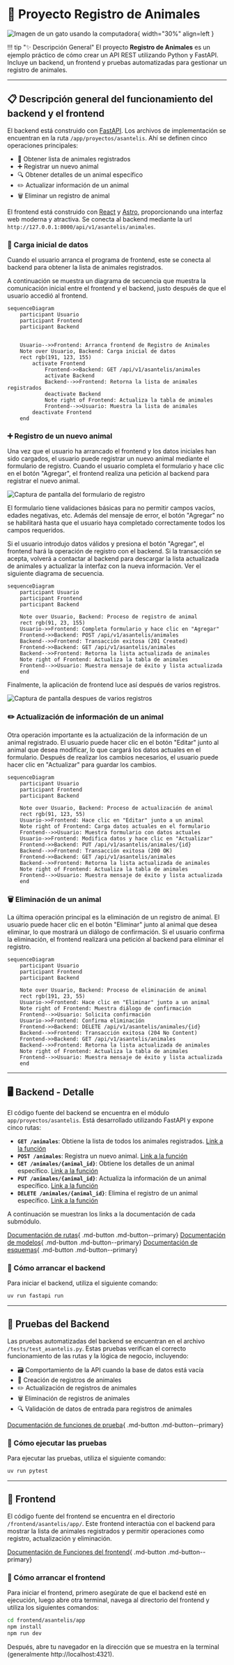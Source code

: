 # 🐾 Proyecto Registro de Animales

![Imagen de un gato usando la computadora](https://www.teknofilo.com/wp-content/uploads/2023/05/catgpt-teknofilo-1280x717.jpg){ width="30%" align=left }

!!! tip "✨ Descripción General"
    El proyecto **Registro de Animales** es un ejemplo práctico de cómo crear un API REST utilizando Python y FastAPI. Incluye un backend, un frontend y pruebas automatizadas para gestionar un registro de animales.

---

## 📋 Descripción general del funcionamiento del backend y el frontend

El backend está construido con [FastAPI](https://fastapi.tiangolo.com/). Los archivos de implementación se encuentran en la ruta `/app/proyectos/asantelis`. Ahí se definen cinco operaciones principales:

- 📜 Obtener lista de animales registrados
- ➕ Registrar un nuevo animal
- 🔍 Obtener detalles de un animal específico
- ✏️ Actualizar información de un animal
- 🗑️ Eliminar un registro de animal

El frontend está construido con [React](https://reactjs.org/) y [Astro](https://astro.build/), proporcionando una interfaz web moderna y atractiva. Se conecta al backend mediante la url `http://127.0.0.1:8000/api/v1/asantelis/animales`.

### 🔄 Carga inicial de datos

Cuando el usuario arranca el programa de frontend, este se conecta al backend para obtener la lista de animales registrados.

A continuación se muestra un diagrama de secuencia que muestra la comunicación inicial entre el frontend y el backend, justo después de que el usuario accedió al frontend.

```mermaid
sequenceDiagram
    participant Usuario
    participant Frontend
    participant Backend


    Usuario-->>Frontend: Arranca frontend de Registro de Animales
    Note over Usuario, Backend: Carga inicial de datos
    rect rgb(191, 123, 155)
        activate Frontend
            Frontend->>Backend: GET /api/v1/asantelis/animales
            activate Backend
            Backend-->>Frontend: Retorna la lista de animales registrados
            deactivate Backend
            Note right of Frontend: Actualiza la tabla de animales
            Frontend-->>Usuario: Muestra la lista de animales
        deactivate Frontend
    end
```

### ➕ Registro de un nuevo animal

Una vez que el usuario ha arrancado el frontend y los datos iniciales han sido cargados, el usuario puede registrar un nuevo animal mediante el formulario de registro. Cuando el usuario completa el formulario y hace clic en el botón "Agregar", el frontend realiza una petición al backend para registrar el nuevo animal.

![Captura de pantalla del formulario de registro](image-3.png)

El formulario tiene validaciones básicas para no permitir campos vacíos, edades negativas, etc. Además del mensaje de error, el botón "Agregar" no se habilitará hasta que el usuario haya completado correctamente todos los campos requeridos.

Si el usuario introdujo datos válidos y presiona el botón "Agregar", el frontend hará la operación de registro con el backend. Si la transacción se acepta, volverá a contactar al backend para descargar la lista actualizada de animales y actualizar la interfaz con la nueva información. Ver el siguiente diagrama de secuencia.

```mermaid
sequenceDiagram
    participant Usuario
    participant Frontend
    participant Backend

    Note over Usuario, Backend: Proceso de registro de animal
    rect rgb(91, 23, 155)
    Usuario->>Frontend: Completa formulario y hace clic en "Agregar"
    Frontend->>Backend: POST /api/v1/asantelis/animales
    Backend-->>Frontend: Transacción exitosa (201 Created)
    Frontend->>Backend: GET /api/v1/asantelis/animales
    Backend-->>Frontend: Retorna la lista actualizada de animales
    Note right of Frontend: Actualiza la tabla de animales
    Frontend-->>Usuario: Muestra mensaje de éxito y lista actualizada
    end
```

Finalmente, la aplicación de frontend luce así después de varios registros.

![Captura de pantalla despues de varios registros](image-2.png)

### ✏️ Actualización de información de un animal

Otra operación importante es la actualización de la información de un animal registrado. El usuario puede hacer clic en el botón "Editar" junto al animal que desea modificar, lo que cargará los datos actuales en el formulario. Después de realizar los cambios necesarios, el usuario puede hacer clic en "Actualizar" para guardar los cambios.

```mermaid
sequenceDiagram
    participant Usuario
    participant Frontend
    participant Backend

    Note over Usuario, Backend: Proceso de actualización de animal
    rect rgb(91, 123, 55)
    Usuario->>Frontend: Hace clic en "Editar" junto a un animal
    Note right of Frontend: Carga datos actuales en el formulario
    Frontend-->>Usuario: Muestra formulario con datos actuales
    Usuario->>Frontend: Modifica datos y hace clic en "Actualizar"
    Frontend->>Backend: PUT /api/v1/asantelis/animales/{id}
    Backend-->>Frontend: Transacción exitosa (200 OK)
    Frontend->>Backend: GET /api/v1/asantelis/animales
    Backend-->>Frontend: Retorna la lista actualizada de animales
    Note right of Frontend: Actualiza la tabla de animales
    Frontend-->>Usuario: Muestra mensaje de éxito y lista actualizada
    end
```

### 🗑️ Eliminación de un animal

La última operación principal es la eliminación de un registro de animal. El usuario puede hacer clic en el botón "Eliminar" junto al animal que desea eliminar, lo que mostrará un diálogo de confirmación. Si el usuario confirma la eliminación, el frontend realizará una petición al backend para eliminar el registro.

```mermaid
sequenceDiagram
    participant Usuario
    participant Frontend
    participant Backend

    Note over Usuario, Backend: Proceso de eliminación de animal
    rect rgb(191, 23, 55)
    Usuario->>Frontend: Hace clic en "Eliminar" junto a un animal
    Note right of Frontend: Muestra diálogo de confirmación
    Frontend-->>Usuario: Solicita confirmación
    Usuario->>Frontend: Confirma eliminación
    Frontend->>Backend: DELETE /api/v1/asantelis/animales/{id}
    Backend-->>Frontend: Transacción exitosa (204 No Content)
    Frontend->>Backend: GET /api/v1/asantelis/animales
    Backend-->>Frontend: Retorna la lista actualizada de animales
    Note right of Frontend: Actualiza la tabla de animales
    Frontend-->>Usuario: Muestra mensaje de éxito y lista actualizada
    end
```

---

## 🖥️ Backend - Detalle

El código fuente del backend se encuentra en el módulo `app/proyectos/asantelis`. Está desarrollado utilizando FastAPI y expone cinco rutas:

- **`GET /animales`**: Obtiene la lista de todos los animales registrados. [Link a la función](backend.md#app.proyectos.asantelis.routes.animals_list)
- **`POST /animales`**: Registra un nuevo animal. [Link a la función](backend.md#app.proyectos.asantelis.routes.create_animal)
- **`GET /animales/{animal_id}`**: Obtiene los detalles de un animal específico. [Link a la función](backend.md#app.proyectos.asantelis.routes.get_animal)
- **`PUT /animales/{animal_id}`**: Actualiza la información de un animal específico. [Link a la función](backend.md#app.proyectos.asantelis.routes.update_animal)
- **`DELETE /animales/{animal_id}`**: Elimina el registro de un animal específico. [Link a la función](backend.md#app.proyectos.asantelis.routes.delete_animal)

A continuación se muestran los links a la documentación de cada submódulo.

[Documentación de rutas](autodocs.md#routes){ .md-button .md-button--primary}
[Documentación de modelos](autodocs.md#models){ .md-button .md-button--primary}
[Documentación de esquemas](autodocs.md#schemas){ .md-button .md-button--primary}


### 🚀 Cómo arrancar el backend

Para iniciar el backend, utiliza el siguiente comando:

```bash
uv run fastapi run
```

---

## 🧪 Pruebas del Backend

Las pruebas automatizadas del backend se encuentran en el archivo `/tests/test_asantelis.py`. Estas pruebas verifican el correcto funcionamiento de las rutas y la lógica de negocio, incluyendo:

- 🗃️ Comportamiento de la API cuando la base de datos está vacía
- 🐾 Creación de registros de animales
- ✏️ Actualización de registros de animales
- 🗑️ Eliminación de registros de animales
- 🔍 Validación de datos de entrada para registros de animales

[Documentación de funciones de prueba](tests.md){ .md-button .md-button--primary}

### 🧪 Cómo ejecutar las pruebas
Para ejecutar las pruebas, utiliza el siguiente comando:

```bash
uv run pytest
```

---

## 🎨 Frontend

El código fuente del frontend se encuentra en el directorio `/frontend/asantelis/app/`. Este frontend interactúa con el backend para mostrar la lista de animales registrados y permitir operaciones como registro, actualización y eliminación.

[Documentación de Funciones del frontend](frontend.md){ .md-button .md-button--primary}


### 🚀 Cómo arrancar el frontend

Para iniciar el frontend, primero asegúrate de que el backend esté en ejecución, luego abre otra terminal, navega al directorio del frontend y utiliza los siguientes comandos:

```bash
cd frontend/asantelis/app
npm install
npm run dev
```

Después, abre tu navegador en la dirección que se muestra en la terminal (generalmente http://localhost:4321).
